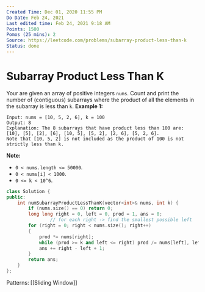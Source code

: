 ```yaml
---
Created Time: Dec 01, 2020 11:55 PM
Do Date: Feb 24, 2021
Last edited time: Feb 24, 2021 9:18 AM
Points: 1500
Pomos (25 mins): 2
Source: https://leetcode.com/problems/subarray-product-less-than-k
Status: done
---
```


# Subarray Product Less Than K

Your are given an array of positive integers `nums`.
Count and print the number of (contiguous) subarrays where the product of all the elements in the subarray is less than `k`.
**Example 1:**
```
Input: nums = [10, 5, 2, 6], k = 100
Output: 8
Explanation: The 8 subarrays that have product less than 100 are: [10], [5], [2], [6], [10, 5], [5, 2], [2, 6], [5, 2, 6].
Note that [10, 5, 2] is not included as the product of 100 is not strictly less than k.
```
**Note:**
- `0 < nums.length <= 50000`.
- `0 < nums[i] < 1000`.
- `0 <= k < 10^6`.
```cpp
class Solution {
public:
    int numSubarrayProductLessThanK(vector<int>& nums, int k) {
        if (nums.size() == 0) return 0;
        long long right = 0, left = 0, prod = 1, ans = 0;
				// for each right -> find the smallest possible left
        for (right = 0; right < nums.size(); right++)
        {
            prod *= nums[right];
            while (prod >= k and left <= right) prod /= nums[left], left++;
            ans += right - left + 1;
        }
        return ans;
    }
};
```
Patterns: [[Sliding Window]]